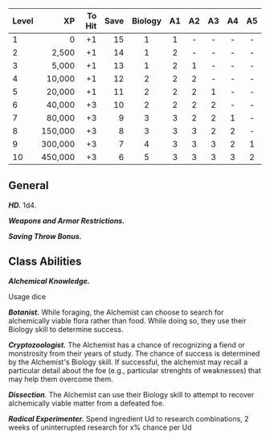 | Level | XP  | To Hit | Save | Biology |A1 | A2 | A3 | A4 | A5 |
| ----- | --: | --: | ------: | :-: | :-: | :-: | :-: | :-: | :-: |
| 1 | 0 | +1 | 15 | 1 | 1 | - | - | - | - | 
| 2 | 2,500 | +1 | 14 | 1 | 2 | - | - | - | - |
| 3 | 5,000 | +1 | 13 | 1 | 2 | 1 |  - | - | - | 
| 4 | 10,000 | +1 | 12 | 2 | 2 | 2 |  - | - | - |
| 5 | 20,000 | +1 | 11 | 2 | 2 | 2 | 1 |  - | - |
| 6 | 40,000 | +3 | 10 | 2 | 2 | 2 | 2 |  - | - |
| 7 | 80,000 | +3 | 9 | 3 | 3 | 2 | 2 | 1 |  - | 
| 8 | 150,000 | +3 | 8 | 3 | 3 | 3 | 2 | 2 |  - |
| 9 | 300,000 | +3 | 7 | 4 | 3 | 3 | 3 | 2 | 1 | 
| 10 | 450,000 | +3 | 6 | 5 | 3 | 3 | 3 | 3 | 2 |

## General
***HD.*** 1d4.

***Weapons and Armor Restrictions.***

***Saving Throw Bonus.***

## Class Abilities
***Alchemical Knowledge.***

Usage dice

***Botanist.*** While foraging, the Alchemist can choose to search for alchemically viable flora rather than food. While doing so, they use their Biology skill to determine success.

***Cryptozoologist.*** The Alchemist has a chance of recognizing a fiend or monstrosity from their years of study. The chance of success is determined by the Alchemist's Biology skill. If successful, the alchemist may recall a particular detail about the foe (e.g., particular strenghts of weaknesses) that may help them overcome them.

***Dissection***. The Alchemist can use their Biology skill to attempt to recover alchemically viable matter from a defeated foe.

***Radical Experimenter.*** Spend ingredient Ud to research combinations, 2 weeks of uninterrupted research for x% chance per Ud